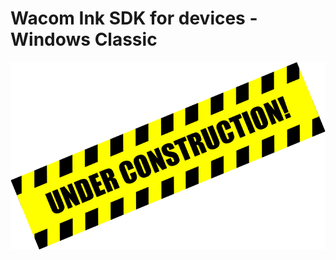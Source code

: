 # Wacom Ink SDK for devices - Windows Classic

![Under constuction](.\media\Under-Construction-Free-PNG-Image.png)
